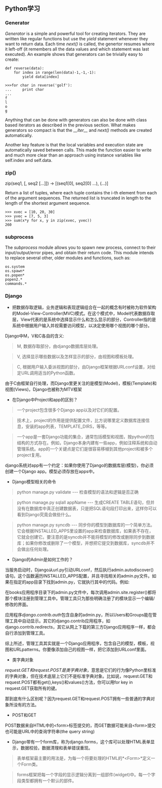 ## Python学习
### Generator

*Generator* is a simple and powerful tool for creating iterators. They are written like regular functions but use the *yield* statement whenever they want to return data. Each time *next()* is called, the genertor resumes where it left-off (it remembers all the data values and which statement was last executed). An example shows that generators can be trivially easy to create:

	def reverse(data):
		for index in range(len(data)-1,-1,-1):
			yield data[index]

	>>>for char in reverse('golf'):
	...		print char
	...	
	f
	l
	o
	g

Anything that can be done with generators can also be done with class based iterators as described in the previous section. What makes generators so compact is that the *\_\_iter\_\_* and *next()* methods are created automatically.

Another key feature is that the local variables and execution state are automatically saved between calls. This made the function easier to write and much more clear than an approach using instance variables like self.index and self.data.

### zip()

zip(seq1, [, seq2 [...]]) -> [(seq1[0], seq2[0] ...), (...)]

Return a list of tuples, where each tuple contains the i-th element from each of the argument sequences. The returned list is truncated in length to the length of the shortest argument sequence.

	>>> xvec = [10, 20, 30]
	>>> yvec = [7, 5, 3]
	>>> sum(x*y for x, y in zip(xvec, yvec))
	260

### subprocess

The *subprocess* module allows you to spawn new process, connect to their input/output/error pipes, and obtain their return code. This module intends to replace several other, older modules and functions, such as:

	os.system
	os.spawn*
	os.popen*
	popen2.*
	commands.*

### Django

- 把数据存取逻辑，业务逻辑和表现逻辑组合在一起的概念有时被称为软件架构的Model-View-Controller(MVC)模式。在这个模式中，Model代表数据存取层，View代表的是系统中选择显示什么和怎么显示的部分，Controller指的是系统中根据用户输入并视需要访问模型，以决定使用哪个视图的哪个部分。

Django中M，V和C各自的含义:

> M, 数据存取部分，由django数据库层处理。

> V, 选择显示哪些数据以及怎样显示的部分，由视图和模板处理。

> C, 根据用户输入委派视图的部分，由Django框架根据URLconf设置，对给定URL调用适当的Python函数。

由于C由框架自行处理，而Django里更关注的是模型(Model)，模板(Template)和视图(Views)，Django也被称为MTV框架

- 在Django中Project和app的区别？

> 一个project包含很多个Django app以及对它们的配置。

> 技术上，project的作用是提供配置文件，比方说哪里定义数据库连接信息，安装的app列表，TEMPLATE_DIRS，等等。

> 一个app是一套Django功能的集合，通常包括模型和视图，按python的包结构的方式存在。例如，Django本身内建有一些app，例如注释系统和自动管理系统。app的一个关键点是它们是很容易移植到其他project和被多个project复用。

django系统对app有一个约定：如果你使用了Django的数据库层(模型)，你必须创建一个Django app。模型必须存放在apps中。

- Django模型相关的命令

> python manage.py validate --- 检查模型的语法和逻辑是否正确

> python manage.py sqlall appName --- 生成CREATE TABLE语句，但并没有在数据库中真正创建数据表，只是把SQL语句段打印出来，这样你可以看到Django究竟会做些什么。

> python manage.py syncdb --- 同步你的模型到数据库的一个简单方法。它会根据INSTALLED_APPS里设置的app来检查数据库，如果表不存在，它就会创建它。要注意的是syncdb并不能将模型的修改或删除同步到数据库；如果你修改或删除了一个模型，并想把它提交到数据库，syncdb并不会做出任何处理。

- Django的Admin是如何工作的？

当服务启动时，Django从url.py引动URLconf，然后执行admin.autodiscover()语句。这个函数遍历INSTALLED_APPS配置，并且寻找相关的admin.py文件。如果在指定的app目录下找到admin.py，它就执行其中的代码。例如:

在books应用程序目录下的admin.py文件中，每次调用admin.site.register()都将那个模块注册到管理工具中。管理工具只为那些明确注册了的模块显示一个编辑/修改的界面。

应用程序*django.contrib.auth*包含自身的admin.py，所以Users和Groups能在管理工具中自动显示。其它的django.contrib应用程序，如django.contrib.redirects，其它从网上下载的第三方Django应用程序一样，都会自行添加到管理工具。

综上所述，管理工具其实就是一个Django应用程序，包含自己的模型，模板，视图和URLpatterns。你要像添加自己的视图一样，把它添加到URLconf里面。

- 类字典对象

*request.GET和request.POST是类字典对象*，意思是它们的行为像Python里标准的字典对象，但在技术底层上它们不是标准字典对象。比如说，request.GET和request.POST都有get(),keys()和values()方法，你可以用for key in request.GET获取所有的键。

那到底有什么区别呢？因为request.GET和request.POST拥有一些普通的字典对象所没有的方法。

- POST和GET

POST数据来自HTML中的\<form\>标签提交的，而GET数据可能来自\<form\>提交也可能是URL中的查询字符串(the query string)

- Django带有一个form库，称为django.forms，这个库可以处理HTML表单显示，数据校验，数据清理和表单错误重现。

> 表单框架最主要的用法是，为每一个将要处理的HTML的*\<Form\>*定义一个Form类。

> forms框架把每一个字段的显示逻辑分离到一组部件(widget)中。每一个字段类型都拥有一个默认的部件。


